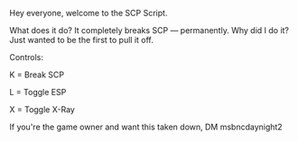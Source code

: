 Hey everyone, welcome to the SCP Script.

What does it do?
It completely breaks SCP — permanently.
Why did I do it? Just wanted to be the first to pull it off.

Controls:

K = Break SCP

L = Toggle ESP

X = Toggle X-Ray

If you're the game owner and want this taken down, DM msbncdaynight2
